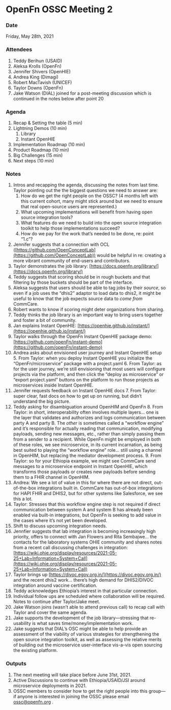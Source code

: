 # OpenFn OSSC Meeting 2


### Date

Friday, May 28th, 2021


### Attendees



1. Teddy Berihun (USAID)
2. Aleksa Krolls (OpenFn)
3. Jennifer Shivers (OpenHIE)
4. Andrea King (Dimagi)
5. Robert MacTavish (UNICEF)
6. Taylor Downs (OpenFn)
7. Jake Watson (DIAL) joined for a post-meeting discussion which is continued in the notes below after point 20


### Agenda



1. Recap & Setting the table (5 min)
2. Lightning Demos (10 min)
    1. Library
    2. Instant OpenHIE
3. Implementation Roadmap (10 min)
4. Product Roadmap (10 min)
5. Big Challenges (15 min)
6. Next steps (10 min)


### Notes



1. Intros and recapping the agenda, discussing the notes from last time. Taylor pointing out the the biggest questions we need to answer are:
    1. How do we get the right people on the OSSC? (4 months left with this current cohort, many might stick around but we need to ensure that real open-source users are represented.)
    2. What upcoming implementations will benefit from having open source integration tools?
    3. What features do we need to build into the open source integration toolkit to help those implementations succeed?
    4. How do we pay for the work that’s needed to be done, re: point “1.c”?
2. Jennifer suggests that a connection with OCL ([https://github.com/OpenConceptLab](https://github.com/OpenConceptLab)) would be helpful in re: creating a more vibrant community of end-users and contributors.
3. Taylor demonstrates the job library: [https://docs.openfn.org/library/](https://docs.openfn.org/library/)<span style="text-decoration:underline;"> </span>
4. Teddy suggests that scoring should be in rough buckets and that filtering by those buckets should be part of the interface.
5. Aleksa suggests that users should be able to tag jobs by their _source_, so even if a job uses the “dhis2” adaptor to load data to dhis2, it might be useful to know that the job expects source data to _come from_ CommCare.
6. Robert wants to know if scoring might deter organizations from sharing.
7. Teddy thinks the job library is an important way to bring users together and foster a bit of community.
8. Jan explains Instant OpenHIE: [https://openhie.github.io/instant/](https://openhie.github.io/instant/) 
9. Taylor walks through the OpenFn Instant OpenHIE package demo: [https://github.com/openFn/instant-demo](https://github.com/openFn/instant-demo) 
10. Andrea asks about envisioned user journey and Instant OpenHIE setup
    5. From Taylor: when you deploy Instant OpenHIE you initialize the “OpenFn/microservice” package with a project.yaml
    6. From Taylor: as for the user journey, we’re still envisioning that most users will configure projects via the platform, and then click the “deploy as microservice” or “export project.yaml” buttons on the platform to run those projects as microservices inside Instant OpenHIE.
11. Jennifer requests feedback on Instant OpenHIE docs
    7. From Taylor: super clear, fast docs on how to get up on running, but didn’t understand the big picture.
12. Teddy asking for disambiguation around OpenHIM and OpenFn
    8. From Taylor: in short, interoperability often involves multiple layers… one is the layer that validates and authorizes and logs communication between party A and party B. The _other_ is sometimes called a “workflow engine” and it’s responsible for actually reading that communication, modifying payloads, sending new messages, etc., rather than simply passing them from a sender to a recipient. While OpenFn might be employed in both of these roles, we see microservice, in its current incarnation, as being best suited to playing the “workflow engine” role… still using a channel in OpenHIM, but replacing the mediator development process.
    9. From Taylor: so for your Ethiopia example, we might see CommCare send messages to a microservice endpoint in Instant OpenHIE, which transforms those payloads or creates new payloads before sending them to a FHIR channel in OpenHIM.
13. Andrea: We see a lot of value in this for where there are not direct, out-of-the-box integrations built in. CommCare has out-of-box integrations for HAPI FHIR and DHIS2, but for other systems like Salesforce, we see this a lot.
14. Taylor: Stresses that this workflow engine step is not required if direct communication between system A and system B has already been enabled via built-in integrations, but OpenFn is seeking to add value in the cases where it’s not yet been developed.
15. Shift to discuss upcoming integration needs.
16. Jennfier suggests that lab integration is becoming increasingly high priority, offers to connect with Jan Flowers and Rita Sembajwe... the contacts for the laboratory systems OHIE community and shares notes from a recent call discussing challenges in integration: [https://wiki.ohie.org/display/resources/2021-05-25+Lab+Information+System+Call](https://wiki.ohie.org/display/resources/2021-05-25+Lab+Information+System+Call)
17. Taylor brings up [https://divoc.egov.org.in/](https://divoc.egov.org.in/) and the recent dhis2 work… there’s high demand for DHIS2/DIVOC integration around vaccine certification.
18. Teddy acknowledges Ethiopia’s interest in that particular connection.
19. Individual follow ups are scheduled where collaboration will be required. Notes to continue after Taylor/Jake meet.
20. Jake Watson joins (wasn’t able to attend previous call) to recap call with Taylor and cover the same agenda.
21. Jake supports the development of the job library—stressing that re-usability is what saves time/money/implementation work.
22. Jake suggests that DIAL’s OSC might be able to help provide an assessment of the viability of various strategies for strengthening the open source integration toolkit, as well as assessing the relative merits of building out the microservice user-interface vis-a-vis open sourcing the existing platform.


### Outputs



1. The next meeting will take place before June 31st, 2021.
2. Active Discussions to continue with Ethiopia/USAID/JSI around microservice deployments in 2021.
3. OSSC members to consider how to get the right people into this group—if anyone is interested in joining the OSSC please email [ossc@openfn.org](mailto:ossc@openfn.org) .
